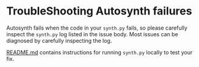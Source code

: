 # TroubleShooting Autosynth failures

Autosynth fails when the code in your `synth.py` fails, so please carefully inspect
the `synth.py` log listed in the issue body.  Most issues can be diagnosed by 
carefully inspecting the log.

[README.md](../synthool/README.md) contains instructions for running `synth.py` locally
to test your fix.